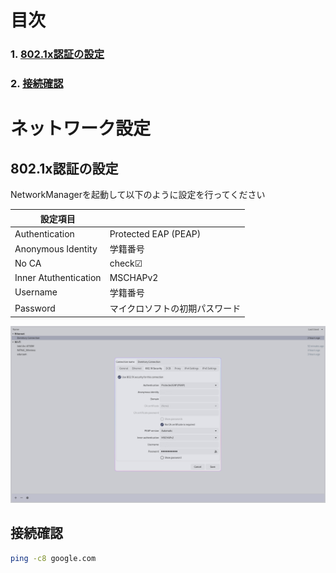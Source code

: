 # 目次

### 1. [802.1x認証の設定](#8021x認証の設定)

### 2. [接続確認](#接続確認)

# ネットワーク設定

## 802.1x認証の設定

NetworkManagerを起動して以下のように設定を行ってください

| 設定項目 | |
| ---- | ---- |
| Authentication | Protected EAP (PEAP) |
| Anonymous Identity | 学籍番号 |
| No CA | check☑ |
| Inner Atuthentication | MSCHAPv2 |
| Username | 学籍番号 |
| Password | マイクロソフトの初期パスワード |

![](/Linux/GNU/img/NetworkManager.png)

## 接続確認

```bash
ping -c8 google.com
```